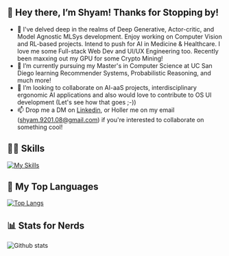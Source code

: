 ## 👋 Hey there, I’m Shyam! Thanks for Stopping by!
- 👀 I've delved deep in the realms of Deep Generative, Actor-critic, and Model Agnostic MLSys development. Enjoy working on Computer Vision and RL-based projects. Intend to push for AI in Medicine & Healthcare. I love me some Full-stack Web Dev and UI/UX Engineering too. Recently been maxxing out my GPU for some Crypto Mining! 
- 🌱 I’m currently pursuing my Master's in Computer Science at UC San Diego learning Recommender Systems, Probabilistic Reasoning, and much more!
- 💞️ I’m looking to collaborate on AI-aaS projects, interdisciplinary ergonomic AI applications and also would love to contribute to OS UI development (Let's see how that goes ;-))
- 📫 Drop me a DM on [Linkedin](https://www.linkedin.com/in/shyam-r-9201/), or Holler me on my email (shyam.9201.08@gmail.com) if you're interested to collaborate on something cool!

## 👷‍♂️ Skills 
[![My Skills](https://skillicons.dev/icons?i=cpp,python,tensorflow,pytorch,react,wordpress,html,css,mysql,linux,jenkins,selenium)](https://skillicons.dev)

## 🥇 My Top Languages
[![Top Langs](https://github-readme-stats-sigma-five.vercel.app/api/top-langs/?username=shy982&layout=compact)](https://github.com/shy982/github-readme-stats)

## 📊 Stats for Nerds 
<!-- ![Shyam's GitHub stats](https://github-readme-stats-sigma-five.vercel.app/api?username=shy982&theme=dark&show_icons=true)
[![Shyam's GitHub stats](https://github-readme-stats-sigma-five.vercel.app/api?username=shy982)](https://github.com/shy982/github-readme-stats) -->

![Github stats](https://github-readme-stats-sigma-five.vercel.app/api?username=shy982&theme=dark&show_icons=true&count_private=true)
<!---
shy982/shy982 is a ✨ special ✨ repository because its `README.md` (this file) appears on your GitHub profile.
You can click the Preview link to take a look at your changes.
--->
